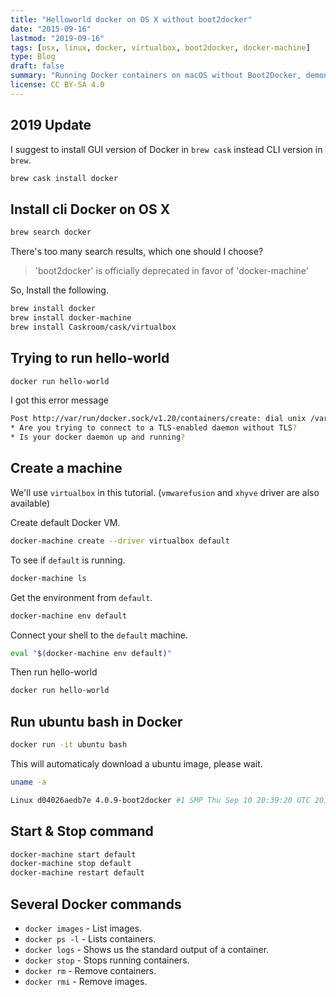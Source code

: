 ```yaml
---
title: "Helloworld docker on OS X without boot2docker"
date: "2015-09-16"
lastmod: "2019-09-16"
tags: [osx, linux, docker, virtualbox, boot2docker, docker-machine]
type: Blog
draft: false
summary: "Running Docker containers on macOS without Boot2Docker, demonstrating a simpler approach to containerization on OS X with a Hello World example and step-by-step configuration."
license: CC BY-SA 4.0
---
```

## 2019 Update

I suggest to install GUI version of Docker in `brew cask` instead CLI version in `brew`.

```bash
brew cask install docker
```

## Install cli Docker on OS X

```bash
brew search docker
```

There's too many search results, which one should I choose?

> 'boot2docker' is officially deprecated in favor of 'docker-machine'

So, Install the following.

```bash
brew install docker
brew install docker-machine
brew install Caskroom/cask/virtualbox
```

## Trying to run hello-world

```bash
docker run hello-world
```

I got this error message

```bash
Post http://var/run/docker.sock/v1.20/containers/create: dial unix /var/run/docker.sock: connect: no such file or directory.
* Are you trying to connect to a TLS-enabled daemon without TLS?
* Is your docker daemon up and running?
```

## Create a machine

We'll use `virtualbox` in this tutorial. (`vmwarefusion` and `xhyve` driver are also available)

Create default Docker VM.

```bash
docker-machine create --driver virtualbox default
```

To see if  `default` is running.

```bash
docker-machine ls
```

Get the environment from `default`.

```bash
docker-machine env default
```

Connect your shell to the `default` machine.

```bash
eval "$(docker-machine env default)"
```

Then run hello-world

```bash
docker run hello-world
```

## Run ubuntu bash in Docker

```bash
docker run -it ubuntu bash
```

This will automaticaly download a ubuntu image, please wait.

```bash
uname -a
```

```bash
Linux d04026aedb7e 4.0.9-boot2docker #1 SMP Thu Sep 10 20:39:20 UTC 2015 x8664 x8664 x86_64 GNU/Linux
```

## Start & Stop command

```bash
docker-machine start default
docker-machine stop default
docker-machine restart default
```

## Several Docker commands

- `docker images` - List images.
- `docker ps -l` - Lists containers.
- `docker logs` - Shows us the standard output of a container.
- `docker stop` - Stops running containers.
- `docker rm` - Remove containers.
- `docker rmi` - Remove images.

